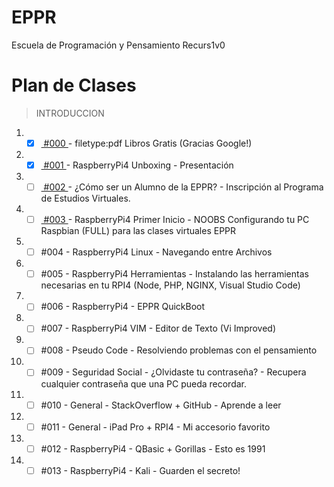 # EPPR
Escuela de Programación y Pensamiento Recurs1v0

# Plan de Clases

> INTRODUCCION
1. - [x] [ #000 ](https://github.com/recurs1v0/eppr/tree/master/intro/000) - filetype:pdf Libros Gratis (Gracias Google!)
2. - [x] [ #001 ](https://github.com/recurs1v0/eppr/tree/master/intro/001) - RaspberryPi4 Unboxing - Presentación
3. - [ ] [ #002 ](https://github.com/recurs1v0/eppr/tree/master/intro/002) - ¿Cómo ser un Alumno de la EPPR? - Inscripción al Programa de Estudios Virtuales.
4. - [ ] [ #003 ](https://github.com/recurs1v0/eppr/tree/master/intro/003) - RaspberryPi4 Primer Inicio - NOOBS Configurando tu PC Raspbian (FULL) para las clases virtuales EPPR
5. - [ ] #004 - RaspberryPi4 Linux - Navegando entre Archivos
6. - [ ]  #005 - RaspberryPi4 Herramientas - Instalando las herramientas necesarias en tu RPI4 (Node, PHP, NGINX, Visual Studio Code)
7. - [ ]  #006 - RaspberryPi4 - EPPR QuickBoot
8. - [ ]  #007 - RaspberryPi4 VIM - Editor de Texto (Vi Improved)
9. - [ ]  #008 - Pseudo Code - Resolviendo problemas con el pensamiento
10. - [ ]  #009 - Seguridad Social - ¿Olvidaste tu contraseña? - Recupera cualquier contraseña que una PC pueda recordar.
11. - [ ]  #010 - General - StackOverflow + GitHub - Aprende a leer
12. - [ ]  #011 - General - iPad Pro + RPI4 - Mi accesorio favorito
13. - [ ]  #012 - RaspberryPi4 - QBasic + Gorillas - Esto es 1991
14. - [ ]  #013 - RaspberryPi4 - Kali - Guarden el secreto!
